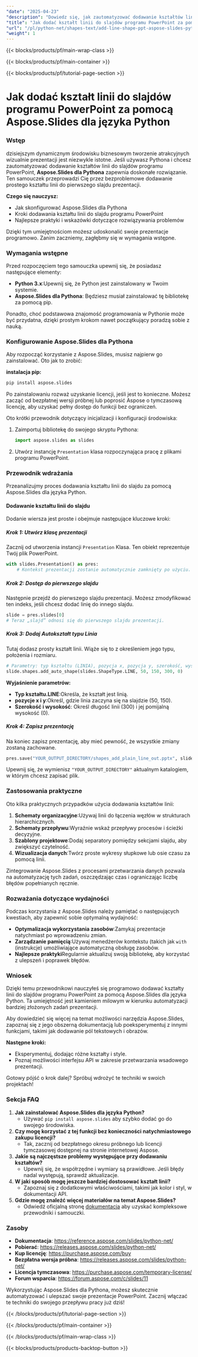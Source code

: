 ```yaml
---
"date": "2025-04-23"
"description": "Dowiedz się, jak zautomatyzować dodawanie kształtów linii do slajdów programu PowerPoint za pomocą Aspose.Slides w języku Python, dzięki czemu z łatwością ulepszysz swoje prezentacje."
"title": "Jak dodać kształt linii do slajdów programu PowerPoint za pomocą Aspose.Slides dla języka Python"
"url": "/pl/python-net/shapes-text/add-line-shape-ppt-aspose-slides-python/"
"weight": 1
---
```


{{< blocks/products/pf/main-wrap-class >}}

{{< blocks/products/pf/main-container >}}

{{< blocks/products/pf/tutorial-page-section >}}
# Jak dodać kształt linii do slajdów programu PowerPoint za pomocą Aspose.Slides dla języka Python

### Wstęp

dzisiejszym dynamicznym środowisku biznesowym tworzenie atrakcyjnych wizualnie prezentacji jest niezwykle istotne. Jeśli używasz Pythona i chcesz zautomatyzować dodawanie kształtów linii do slajdów programu PowerPoint, **Aspose.Slides dla Pythona** zapewnia doskonałe rozwiązanie. Ten samouczek przeprowadzi Cię przez bezproblemowe dodawanie prostego kształtu linii do pierwszego slajdu prezentacji.

**Czego się nauczysz:**
- Jak skonfigurować Aspose.Slides dla Pythona
- Kroki dodawania kształtu linii do slajdu programu PowerPoint
- Najlepsze praktyki i wskazówki dotyczące rozwiązywania problemów

Dzięki tym umiejętnościom możesz udoskonalić swoje prezentacje programowo. Zanim zaczniemy, zagłębmy się w wymagania wstępne.

### Wymagania wstępne

Przed rozpoczęciem tego samouczka upewnij się, że posiadasz następujące elementy:
- **Python 3.x**:Upewnij się, że Python jest zainstalowany w Twoim systemie.
- **Aspose.Slides dla Pythona**: Będziesz musiał zainstalować tę bibliotekę za pomocą pip.

Ponadto, choć podstawowa znajomość programowania w Pythonie może być przydatna, dzięki prostym krokom nawet początkujący poradzą sobie z nauką.

### Konfigurowanie Aspose.Slides dla Pythona

Aby rozpocząć korzystanie z Aspose.Slides, musisz najpierw go zainstalować. Oto jak to zrobić:

**instalacja pip:**

```bash
pip install aspose.slides
```

Po zainstalowaniu rozważ uzyskanie licencji, jeśli jest to konieczne. Możesz zacząć od bezpłatnej wersji próbnej lub poprosić Aspose o tymczasową licencję, aby uzyskać pełny dostęp do funkcji bez ograniczeń.

Oto krótki przewodnik dotyczący inicjalizacji i konfiguracji środowiska:

1. Zaimportuj bibliotekę do swojego skryptu Pythona:
   ```python
   import aspose.slides as slides
   ```

2. Utwórz instancję `Presentation` klasa rozpoczynająca pracę z plikami programu PowerPoint.

### Przewodnik wdrażania

Przeanalizujmy proces dodawania kształtu linii do slajdu za pomocą Aspose.Slides dla języka Python.

#### Dodawanie kształtu linii do slajdu

Dodanie wiersza jest proste i obejmuje następujące kluczowe kroki:

##### Krok 1: Utwórz klasę prezentacji
Zacznij od utworzenia instancji `Presentation` Klasa. Ten obiekt reprezentuje Twój plik PowerPoint.
```python
with slides.Presentation() as pres:
    # Kontekst prezentacji zostanie automatycznie zamknięty po użyciu.
```

##### Krok 2: Dostęp do pierwszego slajdu

Następnie przejdź do pierwszego slajdu prezentacji. Możesz zmodyfikować ten indeks, jeśli chcesz dodać linię do innego slajdu.
```python
slide = pres.slides[0]
# Teraz „slajd” odnosi się do pierwszego slajdu prezentacji.
```

##### Krok 3: Dodaj Autokształt typu Linia

Tutaj dodasz prosty kształt linii. Wiąże się to z określeniem jego typu, położenia i rozmiaru.
```python
# Parametry: typ kształtu (LINIA), pozycja x, pozycja y, szerokość, wysokość
slide.shapes.add_auto_shape(slides.ShapeType.LINE, 50, 150, 300, 0)
```

**Wyjaśnienie parametrów:**
- **Typ kształtu.LINE**:Określa, że kształt jest linią.
- **pozycje x i y**:Określ, gdzie linia zaczyna się na slajdzie (50, 150).
- **Szerokość i wysokość**: Określ długość linii (300) i jej pomijalną wysokość (0).

##### Krok 4: Zapisz prezentację

Na koniec zapisz prezentację, aby mieć pewność, że wszystkie zmiany zostaną zachowane.
```python
pres.save("YOUR_OUTPUT_DIRECTORY/shapes_add_plain_line_out.pptx", slides.export.SaveFormat.PPTX)
```

Upewnij się, że wymienisz `"YOUR_OUTPUT_DIRECTORY"` aktualnym katalogiem, w którym chcesz zapisać plik.

### Zastosowania praktyczne

Oto kilka praktycznych przypadków użycia dodawania kształtów linii:
1. **Schematy organizacyjne**:Używaj linii do łączenia węzłów w strukturach hierarchicznych.
2. **Schematy przepływu**:Wyraźnie wskaż przepływy procesów i ścieżki decyzyjne.
3. **Szablony projektowe**:Dodaj separatory pomiędzy sekcjami slajdu, aby zwiększyć czytelność.
4. **Wizualizacja danych**:Twórz proste wykresy słupkowe lub osie czasu za pomocą linii.

Zintegrowanie Aspose.Slides z procesami przetwarzania danych pozwala na automatyzację tych zadań, oszczędzając czas i ograniczając liczbę błędów popełnianych ręcznie.

### Rozważania dotyczące wydajności

Podczas korzystania z Aspose.Slides należy pamiętać o następujących kwestiach, aby zapewnić sobie optymalną wydajność:
- **Optymalizacja wykorzystania zasobów**:Zamykaj prezentacje natychmiast po wprowadzeniu zmian.
- **Zarządzanie pamięcią**:Używaj menedżerów kontekstu (takich jak `with` (instrukcje) umożliwiające automatyczną obsługę zasobów.
- **Najlepsze praktyki**Regularnie aktualizuj swoją bibliotekę, aby korzystać z ulepszeń i poprawek błędów.

### Wniosek

Dzięki temu przewodnikowi nauczyłeś się programowo dodawać kształty linii do slajdów programu PowerPoint za pomocą Aspose.Slides dla języka Python. Ta umiejętność jest kamieniem milowym w kierunku automatyzacji bardziej złożonych zadań prezentacji.

Aby dowiedzieć się więcej na temat możliwości narzędzia Aspose.Slides, zapoznaj się z jego obszerną dokumentacją lub poeksperymentuj z innymi funkcjami, takimi jak dodawanie pól tekstowych i obrazów.

**Następne kroki:**
- Eksperymentuj, dodając różne kształty i style.
- Poznaj możliwości interfejsu API w zakresie przetwarzania wsadowego prezentacji.

Gotowy pójść o krok dalej? Spróbuj wdrożyć te techniki w swoich projektach!

### Sekcja FAQ

1. **Jak zainstalować Aspose.Slides dla języka Python?**
   - Używać `pip install aspose.slides` aby szybko dodać go do swojego środowiska.
2. **Czy mogę korzystać z tej funkcji bez konieczności natychmiastowego zakupu licencji?**
   - Tak, zacznij od bezpłatnego okresu próbnego lub licencji tymczasowej dostępnej na stronie internetowej Aspose.
3. **Jakie są najczęstsze problemy występujące przy dodawaniu kształtów?**
   - Upewnij się, że współrzędne i wymiary są prawidłowe. Jeśli błędy nadal występują, sprawdź aktualizacje.
4. **W jaki sposób mogę jeszcze bardziej dostosować kształt linii?**
   - Zapoznaj się z dodatkowymi właściwościami, takimi jak kolor i styl, w dokumentacji API.
5. **Gdzie mogę znaleźć więcej materiałów na temat Aspose.Slides?**
   - Odwiedź oficjalną stronę [dokumentacja](https://reference.aspose.com/slides/python-net/) aby uzyskać kompleksowe przewodniki i samouczki.

### Zasoby
- **Dokumentacja**: https://reference.aspose.com/slides/python-net/
- **Pobierać**: https://releases.aspose.com/slides/python-net/
- **Kup licencję**: https://purchase.aspose.com/buy
- **Bezpłatna wersja próbna**: https://releases.aspose.com/slides/python-net/
- **Licencja tymczasowa**: https://purchase.aspose.com/temporary-license/
- **Forum wsparcia**: https://forum.aspose.com/c/slides/11

Wykorzystując Aspose.Slides dla Pythona, możesz skutecznie automatyzować i ulepszać swoje prezentacje PowerPoint. Zacznij włączać te techniki do swojego przepływu pracy już dziś!

{{< /blocks/products/pf/tutorial-page-section >}}

{{< /blocks/products/pf/main-container >}}

{{< /blocks/products/pf/main-wrap-class >}}

{{< blocks/products/products-backtop-button >}}
